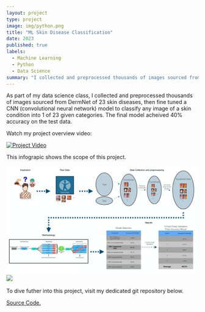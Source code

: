 ```yaml
---
layout: project
type: project
image: img/python.png
title: "ML Skin Disease Classification"
date: 2023
published: true
labels:
  - Machine Learning
  - Python
  - Data Science
summary: "I collected and preprocessed thousands of images sourced from DermNet of 23 skin diseases, then fine tuned a CNN (convolutional neural network) model to classify any image of a skin condition into 1 of 23 given categories. The model acheived 40% accuracy on the test data."
---
```


As part of my data science class, I collected and preprocessed thousands of images sourced from DermNet of 23 skin diseases, then fine tuned a CNN (convolutional neural network) model to classify any image of a skin condition into 1 of 23 given categories. The final model acheived 40% accuracy on the test data.


Watch my project overview video:

[![Project Video](https://img.youtube.com/vi/YsgPvooVUF4-Y/0.jpg)](https://www.youtube.com/watch?v=YsgPvooVUF4)


This infograpic shows the scope of this project.

<div class="text-center p-4">
    <img width="800px" src="../img/Infographic.png" class="img-thumbnail" >
</div>
<div class="text-center p-4">
    <img width="800px" src="../img/Methodology.png" class="img-thumbnail" >
</div>


To dive futher into this project, visit my dedicated git repository below.

[Source Code.](https://github.com/JustinLisoway/Skin_Disease_Detection_ML)
